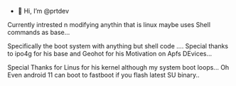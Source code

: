 - 👋 Hi, I’m @prtdev

Currently intrested n modifying anythin that is linux maybe uses Shell commands as base...


Specifically the boot system with anything but shell code .... Special thanks to ipo4g for his base and Geohot for his Motivation on Apfs DEvices...

Special Thanks for Linus for his kernel although my system boot loops... Oh Even android 11 can boot to fastboot if you flash latest SU binary..
